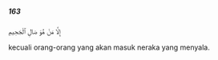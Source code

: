 ##### 163

<span class="ayah">إِلَّا مَنْ هُوَ صَالِ ٱلْجَحِيمِ</span>

<span class="ayah_translation">kecuali orang-orang yang akan masuk neraka yang menyala.</span>
